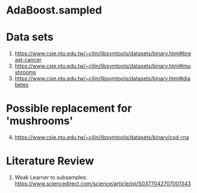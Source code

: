 # AdaBoost.sampled

# Data sets
1. https://www.csie.ntu.edu.tw/~cjlin/libsvmtools/datasets/binary.html#breast-cancer
2. https://www.csie.ntu.edu.tw/~cjlin/libsvmtools/datasets/binary.html#mushrooms
3. https://www.csie.ntu.edu.tw/~cjlin/libsvmtools/datasets/binary.html#diabetes

# Possible replacement for 'mushrooms'

4. https://www.csie.ntu.edu.tw/~cjlin/libsvmtools/datasets/binary/cod-rna

# Literature Review
1. Weak Learner to subsamples: https://www.sciencedirect.com/science/article/pii/S0377042707001343

